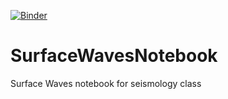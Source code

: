 [![Binder](https://mybinder.org/badge_logo.svg)](https://mybinder.org/v2/gh/Thomas-Ulrich/SurfaceWavesNotebook/master)
# SurfaceWavesNotebook
Surface Waves notebook for seismology class

